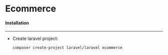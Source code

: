 # Ecommerce

#### Installation
---
* Create laravel project:

    ```bash
    composer create-project laravel/laravel ecommerce
    ```